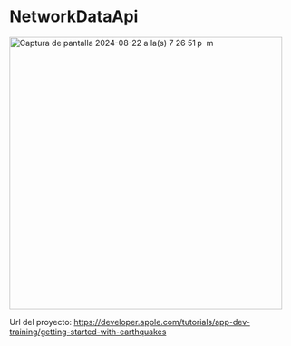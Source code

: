 # NetworkDataApi

<img width="481" alt="Captura de pantalla 2024-08-22 a la(s) 7 26 51 p  m" src="https://github.com/user-attachments/assets/2b421080-dc6b-410d-8eb6-a54abccde761">

Url del proyecto: https://developer.apple.com/tutorials/app-dev-training/getting-started-with-earthquakes 
